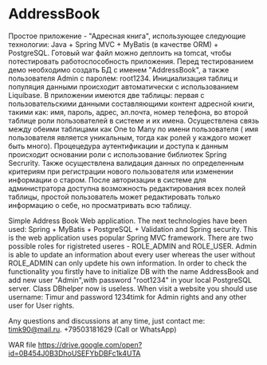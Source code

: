# AddressBook

Простое приложение - "Адресная книга", использующее следующие технологии:
Java + Spring MVC + MyBatis (в качестве ORM) + PostgreSQL. Готовый war файл можно деплоить на tomcat, чтобы потестировать 
работоспособность приложения. Перед тестированием демо необходимо создать БД с именем "AddressBook", а также пользователя Admin c паролем: root1234. 
Инициализация таблиц и популяция данными происходит автоматически с использованием Liquibase. 
В приложении имеются две таблицы: первая с пользовательскими данными составляющими контент адресной книги, 
такими как: имя, пароль, адрес, эл.почта, номер телефона, во второй таблице роли пользователей в системе и их имена.
Осуществлена связь между обеими таблицами как One to Many по имени пользователя ( имя пользователя является уникальным,
тогда как ролей у каждого может быть много). 
Процецедура аутентификации и доступа к данным происходит основании роли с использование библиотек Spring Secrurity.
Также осуществлена валидация данных по определенным критериям при регистрации нового пользователя или изменении информации о старом.
После авторизации в системе для администратора доступна возможность редактирования всех полей таблицы, простой пользователь может редактировать 
только информацию о себе, но просматривать всю таблицу.    

Simple Address Book Web application. The next technologies have been used: Spring  + MyBatis + PostgreSQL + Validation and Spring security. 
This is the web application uses popular Spring MVC framework. 
There are two possible roles for rigistreted useres - ROLE_ADMIN and ROLE_USER. 
Admin is able to update an information about every user whereas the user without ROLE_ADMIN can only updete his own information.
 In order to check the functionality you firstly have to initialize DB with the name AddressBook and add new user "Admin",with password "root1234" in your local PostgreSQL server.
Class DBhelper now is useless. When visit a website you should use username: Timur and password 1234timk for Admin rights and any other user for User rights. 

Any questions and discussions at any time, just contact me: 
timk90@mail.ru. 
+79503181629 (Call or WhatsApp)

WAR file https://drive.google.com/open?id=0B454J0B3DhoUSEFYbDBFc1k4UTA 

